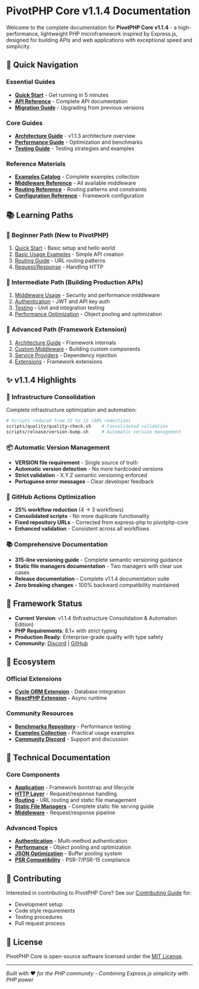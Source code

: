 # PivotPHP Core v1.1.4 Documentation

Welcome to the complete documentation for **PivotPHP Core v1.1.4** - a high-performance, lightweight PHP microframework inspired by Express.js, designed for building APIs and web applications with exceptional speed and simplicity.

## 🚀 Quick Navigation

### Essential Guides
- **[Quick Start](quick-start.md)** - Get running in 5 minutes
- **[API Reference](API_REFERENCE.md)** - Complete API documentation
- **[Migration Guide](MIGRATION_GUIDE.md)** - Upgrading from previous versions

### Core Guides
- **[Architecture Guide](guides/architecture.md)** - v1.1.3 architecture overview
- **[Performance Guide](guides/performance.md)** - Optimization and benchmarks  
- **[Testing Guide](guides/testing.md)** - Testing strategies and examples

### Reference Materials
- **[Examples Catalog](reference/examples.md)** - Complete examples collection
- **[Middleware Reference](reference/middleware.md)** - All available middleware
- **[Routing Reference](reference/routing.md)** - Routing patterns and constraints
- **[Configuration Reference](reference/configuration.md)** - Framework configuration

## 📚 Learning Paths

### 👶 **Beginner Path** (New to PivotPHP)
1. [Quick Start](quick-start.md) - Basic setup and hello world
2. [Basic Usage Examples](implementations/usage_basic.md) - Simple API creation
3. [Routing Guide](technical/routing/SYNTAX_GUIDE.md) - URL routing patterns
4. [Request/Response](technical/http/README.md) - Handling HTTP

### 🏃 **Intermediate Path** (Building Production APIs)
1. [Middleware Usage](implementations/usage_with_middleware.md) - Security and performance middleware
2. [Authentication](technical/authentication/README.md) - JWT and API key auth
3. [Testing](guides/testing.md) - Unit and integration testing
4. [Performance Optimization](guides/performance.md) - Object pooling and optimization

### 🚀 **Advanced Path** (Framework Extension)
1. [Architecture Guide](guides/architecture.md) - Framework internals
2. [Custom Middleware](implementations/usage_with_custom_middleware.md) - Building custom components
3. [Service Providers](technical/providers/README.md) - Dependency injection
4. [Extensions](technical/extensions/README.md) - Framework extensions

## ✨ v1.1.4 Highlights

### 🔧 **Infrastructure Consolidation**
Complete infrastructure optimization and automation:
```bash
# Scripts reduced from 25 to 15 (40% reduction)
scripts/quality/quality-check.sh    # Consolidated validation
scripts/release/version-bump.sh     # Automatic version management
```

### 📦 **Automatic Version Management**  
- **VERSION file requirement** - Single source of truth
- **Automatic version detection** - No more hardcoded versions
- **Strict validation** - X.Y.Z semantic versioning enforced
- **Portuguese error messages** - Clear developer feedback

### 🚀 **GitHub Actions Optimization**
- **25% workflow reduction** (4 → 3 workflows)
- **Consolidated scripts** - No more duplicate functionality
- **Fixed repository URLs** - Corrected from express-php to pivotphp-core
- **Enhanced validation** - Consistent across all workflows

### 📚 **Comprehensive Documentation**
- **315-line versioning guide** - Complete semantic versioning guidance
- **Static file managers documentation** - Two managers with clear use cases
- **Release documentation** - Complete v1.1.4 documentation suite
- **Zero breaking changes** - 100% backward compatibility maintained

## 🔧 Framework Status

- **Current Version**: v1.1.4 (Infrastructure Consolidation & Automation Edition)
- **PHP Requirements**: 8.1+ with strict typing
- **Production Ready**: Enterprise-grade quality with type safety
- **Community**: [Discord](https://discord.gg/DMtxsP7z) | [GitHub](https://github.com/PivotPHP/pivotphp-core)

## 🧩 Ecosystem

### Official Extensions
- **[Cycle ORM Extension](https://github.com/PivotPHP/pivotphp-cycle-orm)** - Database integration
- **[ReactPHP Extension](https://github.com/PivotPHP/pivotphp-reactphp)** - Async runtime

### Community Resources
- **[Benchmarks Repository](https://github.com/PivotPHP/pivotphp-benchmarks)** - Performance testing
- **[Examples Collection](examples/)** - Practical usage examples
- **[Community Discord](https://discord.gg/DMtxsP7z)** - Support and discussion

## 📖 Technical Documentation

### Core Components
- **[Application](technical/application.md)** - Framework bootstrap and lifecycle
- **[HTTP Layer](technical/http/README.md)** - Request/response handling
- **[Routing](technical/routing/README.md)** - URL routing and static file management
- **[Static File Managers](technical/routing/STATIC_FILE_MANAGERS.md)** - Complete static file serving guide
- **[Middleware](technical/middleware/README.md)** - Request/response pipeline

### Advanced Topics
- **[Authentication](technical/authentication/README.md)** - Multi-method authentication
- **[Performance](technical/performance/)** - Object pooling and optimization
- **[JSON Optimization](technical/json/README.md)** - Buffer pooling system
- **[PSR Compatibility](technical/compatibility/)** - PSR-7/PSR-15 compliance

## 🤝 Contributing

Interested in contributing to PivotPHP Core? See our [Contributing Guide](contributing/README.md) for:
- Development setup
- Code style requirements  
- Testing procedures
- Pull request process

## 📄 License

PivotPHP Core is open-source software licensed under the [MIT License](../LICENSE).

---

*Built with ❤️ for the PHP community - Combining Express.js simplicity with PHP power*